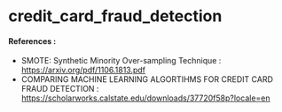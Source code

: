 # credit_card_fraud_detection


#### References : 

 - SMOTE: Synthetic Minority Over-sampling Technique : https://arxiv.org/pdf/1106.1813.pdf
 - COMPARING MACHINE LEARNING ALGORTIHMS FOR CREDIT CARD FRAUD DETECTION : https://scholarworks.calstate.edu/downloads/37720f58p?locale=en